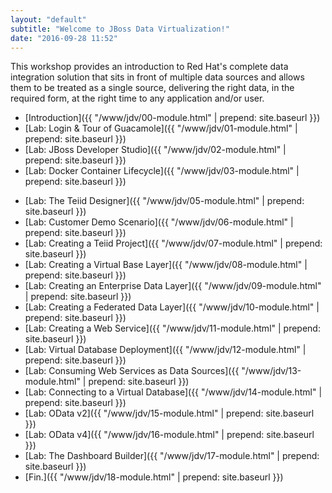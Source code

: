 ```yaml
---
layout: "default"
subtitle: "Welcome to JBoss Data Virtualization!"
date: "2016-09-28 11:52"
---
```


This workshop provides an introduction to Red Hat's complete data integration solution that sits in front of multiple data sources and allows them to be treated as a single source, delivering the right data, in the required form, at the right time to any application and/or user.

- [Introduction]({{ "/www/jdv/00-module.html" | prepend: site.baseurl }})
- [Lab: Login & Tour of Guacamole]({{ "/www/jdv/01-module.html" | prepend: site.baseurl }})
- [Lab: JBoss Developer Studio]({{ "/www/jdv/02-module.html" | prepend: site.baseurl }})
- [Lab: Docker Container Lifecycle]({{ "/www/jdv/03-module.html" | prepend: site.baseurl }})
<!-- - [Lab 4: Setup Demo Database]({{ "/www/jdv/04-module.html" | prepend: site.baseurl }}) -->
- [Lab: The Teiid Designer]({{ "/www/jdv/05-module.html" | prepend: site.baseurl }})
- [Lab: Customer Demo Scenario]({{ "/www/jdv/06-module.html" | prepend: site.baseurl }})
- [Lab: Creating a Teiid Project]({{ "/www/jdv/07-module.html" | prepend: site.baseurl }})
- [Lab: Creating a Virtual Base Layer]({{ "/www/jdv/08-module.html" | prepend: site.baseurl }})
- [Lab: Creating an Enterprise Data Layer]({{ "/www/jdv/09-module.html" | prepend: site.baseurl }})
- [Lab: Creating a Federated Data Layer]({{ "/www/jdv/10-module.html" | prepend: site.baseurl }})
- [Lab: Creating a Web Service]({{ "/www/jdv/11-module.html" | prepend: site.baseurl }})
- [Lab: Virtual Database Deployment]({{ "/www/jdv/12-module.html" | prepend: site.baseurl }})
- [Lab: Consuming Web Services as Data Sources]({{ "/www/jdv/13-module.html" | prepend: site.baseurl }})
- [Lab: Connecting to a Virtual Database]({{ "/www/jdv/14-module.html" | prepend: site.baseurl }})
- [Lab: OData v2]({{ "/www/jdv/15-module.html" | prepend: site.baseurl }})
- [Lab: OData v4]({{ "/www/jdv/16-module.html" | prepend: site.baseurl }})
- [Lab: The Dashboard Builder]({{ "/www/jdv/17-module.html" | prepend: site.baseurl }})
- [Fin.]({{ "/www/jdv/18-module.html" | prepend: site.baseurl }})
